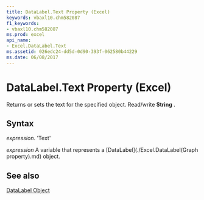 ```yaml
---
title: DataLabel.Text Property (Excel)
keywords: vbaxl10.chm582087
f1_keywords:
- vbaxl10.chm582087
ms.prod: excel
api_name:
- Excel.DataLabel.Text
ms.assetid: 026edc24-dd5d-0d90-393f-062580b44229
ms.date: 06/08/2017
---
```



# DataLabel.Text Property (Excel)

Returns or sets the text for the specified object. Read/write  **String** .


## Syntax

 _expression_. 'Text'

 _expression_ A variable that represents a [DataLabel](./Excel.DataLabel(Graph property).md) object.


## See also


[DataLabel Object](Excel.DataLabel(objec).md)

